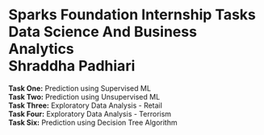 # <strong>Sparks Foundation Internship Tasks <br>Data Science And Business Analytics </strong><br>Shraddha Padhiari

<b>Task One:</b> Prediction using Supervised ML <br>
<b>Task Two:</b> Prediction using Unsupervised ML <br>
<b>Task Three:</b> Exploratory Data Analysis - Retail <br>
<b>Task Four:</b> Exploratory Data Analysis - Terrorism <br>
<b>Task Six:</b> Prediction using Decision Tree Algorithm <br>
